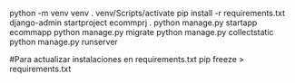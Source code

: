 python -m venv venv
. venv/Scripts/activate
pip install -r requirements.txt
django-admin startproject ecommprj .
python manage.py startapp ecommapp
python manage.py migrate
python manage.py collectstatic
python manage.py runserver

#Para actualizar instalaciones en requirements.txt
pip freeze > requirements.txt
